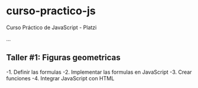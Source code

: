 # curso-practico-js
Curso Práctico de JavaScript - Platzi

...

## Taller #1: Figuras geometricas

-1. Definir las formulas
-2. Implementar las formulas en JavaScript
-3. Crear funciones
-4. Integrar JavaScript con HTML